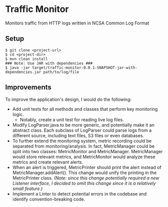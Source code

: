 # Traffic Monitor

Monitors traffic from HTTP logs written in NCSA Common Log Format

## Setup
```
$ git clone <project-url>
$ cd <project-dir>
$ mvn clean install
### Note: Use JAR with dependencies ###
$ java -jar target/traffic-monitor-0.0.1-SNAPSHOT-jar-with-dependencies.jar path/to/log/file
```

## Improvements
To improve the application's design, I would do the following:
- Add unit tests for all methods and classes that perform key monitoring logic.
  - Notably, create a unit test for reading live log files.
- Modify LogParser.java to be more generic, and potentially make it an abstract class. Each subclass of LogParser could parse logs from a different source, including text files, S3 files or even databases.
- To further extend the monitoring system, metric recording could be separated from monitoring/analysis. In fact, MetricManager could be split into two classes: MetricMonitor and MetricManager. MetricManager would store relevant metrics, and MetricMonitor would analyze these metrics and create relevant alerts.
- When an alert is triggered, MetricPrinter should print the alert instead of MetricManager.addAlert(). This change would unify the printing in the MetricPrinter class. *(Note: since this change potentially required a new Listener interface, I decided to omit this change since it is a relatively small feature.)*
- Implement a Linter to detect potential errors in the codebase and identify convention-breaking code.
